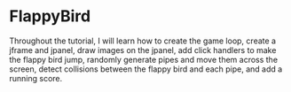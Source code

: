# FlappyBird
Throughout the tutorial, I will learn how to create the game loop, create a jframe and jpanel, 
draw images on the jpanel, add click handlers to make the flappy bird jump,
randomly generate pipes and move them across the screen,
detect collisions between the flappy bird and each pipe, and add a running score.
